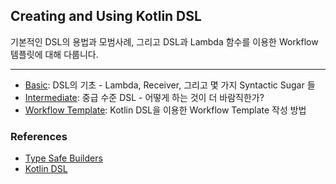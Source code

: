 ## Creating and Using Kotlin DSL

기본적인 DSL의 용법과 모범사례, 그리고 DSL과 Lambda 함수를 이용한 Workflow 템플릿에 대해 다룹니다.

---

- [Basic](basic/README.md): DSL의 기초 - Lambda, Receiver, 그리고 몇 가지 Syntactic Sugar 들
- [Intermediate](intermediate/README.md): 중급 수준 DSL - 어떻게 하는 것이 더 바람직한가?
- [Workflow Template](workflow/README.md): Kotlin DSL을 이용한 Workflow Template 작성 방법

### References

- [Type Safe Builders](https://kotlinlang.org/docs/type-safe-builders.html)
- [Kotlin DSL](https://medium.com/kotlin-and-kotlin-for-android/kotlin-dsl-introduction-6123c43ae770)